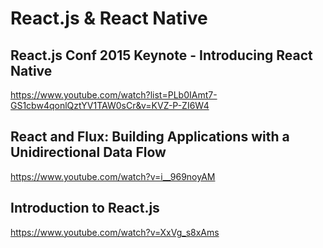 # React.js & React Native  




## React.js Conf 2015 Keynote - Introducing React Native  

https://www.youtube.com/watch?list=PLb0IAmt7-GS1cbw4qonlQztYV1TAW0sCr&v=KVZ-P-ZI6W4



## React and Flux: Building Applications with a Unidirectional Data Flow  

https://www.youtube.com/watch?v=i__969noyAM


## Introduction to React.js

https://www.youtube.com/watch?v=XxVg_s8xAms


















